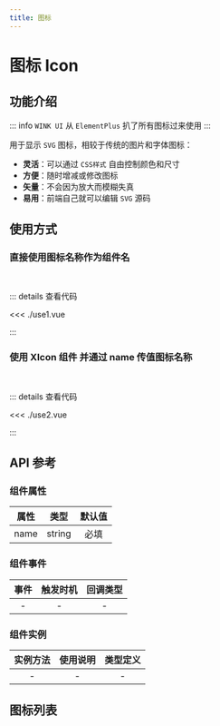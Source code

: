 ```yaml
---
title: 图标
---
```


# 图标 Icon

## 功能介绍

::: info
`WINK UI` 从 `ElementPlus` 扒了所有图标过来使用
:::

用于显示 `SVG` 图标，相较于传统的图片和字体图标：

-   **灵活**：可以通过 `CSS样式` 自由控制颜色和尺寸
-   **方便**：随时增减或修改图标
-   **矢量**：不会因为放大而模糊失真
-   **易用**：前端自己就可以编辑 `SVG` 源码

## 使用方式

### 直接使用图标名称作为组件名

<br />
<IconUse1 />

::: details 查看代码

<<< ./use1.vue

:::

### 使用 XIcon 组件 并通过 name 传值图标名称

<br />
<IconUse2 />

::: details 查看代码

<<< ./use2.vue

:::

## API 参考

### 组件属性

| 属性 |  类型  | 默认值 |
| :--: | :----: | :----: |
| name | string |  必填  |

### 组件事件

| 事件 | 触发时机 | 回调类型 |
| :--: | :------: | :------: |
|  -   |    -     |    -     |

### 组件实例

| 实例方法 | 使用说明 | 类型定义 |
| :------: | :------: | :------: |
|    -     |    -     |    -     |

## 图标列表

<IconList />

<script setup>
import IconUse1 from './use1.vue';
import IconUse2 from './use2.vue';
import IconList from './icon.vue';
</script>
